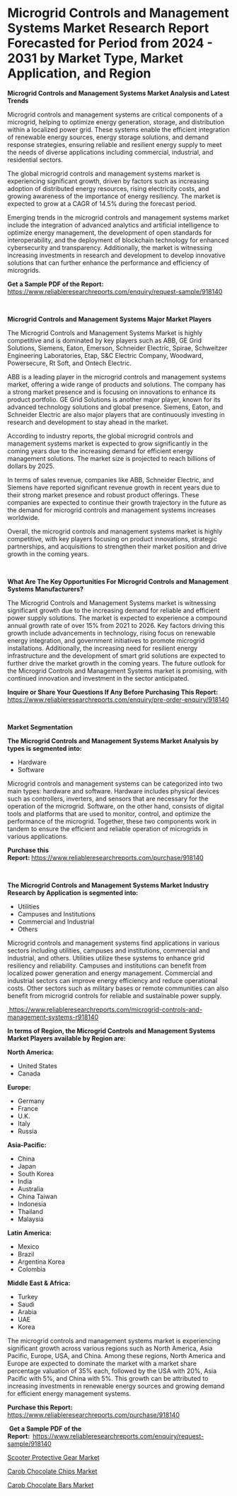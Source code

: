<p><h1>Microgrid Controls and Management Systems Market Research Report Forecasted for Period from 2024 -  2031 by Market Type, Market Application, and Region</h1></p><p><strong>Microgrid Controls and Management Systems Market Analysis and Latest Trends</strong></p>
<p><p>Microgrid controls and management systems are critical components of a microgrid, helping to optimize energy generation, storage, and distribution within a localized power grid. These systems enable the efficient integration of renewable energy sources, energy storage solutions, and demand response strategies, ensuring reliable and resilient energy supply to meet the needs of diverse applications including commercial, industrial, and residential sectors.</p><p>The global microgrid controls and management systems market is experiencing significant growth, driven by factors such as increasing adoption of distributed energy resources, rising electricity costs, and growing awareness of the importance of energy resiliency. The market is expected to grow at a CAGR of 14.5% during the forecast period.</p><p>Emerging trends in the microgrid controls and management systems market include the integration of advanced analytics and artificial intelligence to optimize energy management, the development of open standards for interoperability, and the deployment of blockchain technology for enhanced cybersecurity and transparency. Additionally, the market is witnessing increasing investments in research and development to develop innovative solutions that can further enhance the performance and efficiency of microgrids.</p></p>
<p><strong>Get a Sample PDF of the Report:&nbsp;</strong> <a href="https://www.reliableresearchreports.com/enquiry/request-sample/918140">https://www.reliableresearchreports.com/enquiry/request-sample/918140</a></p>
<p>&nbsp;</p>
<p><strong>Microgrid Controls and Management Systems Major Market Players</strong></p>
<p><p>The Microgrid Controls and Management Systems Market is highly competitive and is dominated by key players such as ABB, GE Grid Solutions, Siemens, Eaton, Emerson, Schneider Electric, Spirae, Schweitzer Engineering Laboratories, Etap, S&C Electric Company, Woodward, Powersecure, Rt Soft, and Ontech Electric.</p><p>ABB is a leading player in the microgrid controls and management systems market, offering a wide range of products and solutions. The company has a strong market presence and is focusing on innovations to enhance its product portfolio. GE Grid Solutions is another major player, known for its advanced technology solutions and global presence. Siemens, Eaton, and Schneider Electric are also major players that are continuously investing in research and development to stay ahead in the market.</p><p>According to industry reports, the global microgrid controls and management systems market is expected to grow significantly in the coming years due to the increasing demand for efficient energy management solutions. The market size is projected to reach billions of dollars by 2025.</p><p>In terms of sales revenue, companies like ABB, Schneider Electric, and Siemens have reported significant revenue growth in recent years due to their strong market presence and robust product offerings. These companies are expected to continue their growth trajectory in the future as the demand for microgrid controls and management systems increases worldwide.</p><p>Overall, the microgrid controls and management systems market is highly competitive, with key players focusing on product innovations, strategic partnerships, and acquisitions to strengthen their market position and drive growth in the coming years.</p></p>
<p>&nbsp;</p>
<p><strong>What Are The Key Opportunities For Microgrid Controls and Management Systems Manufacturers?</strong></p>
<p><p>The Microgrid Controls and Management Systems market is witnessing significant growth due to the increasing demand for reliable and efficient power supply solutions. The market is expected to experience a compound annual growth rate of over 15% from 2021 to 2026. Key factors driving this growth include advancements in technology, rising focus on renewable energy integration, and government initiatives to promote microgrid installations. Additionally, the increasing need for resilient energy infrastructure and the development of smart grid solutions are expected to further drive the market growth in the coming years. The future outlook for the Microgrid Controls and Management Systems market is promising, with continued innovation and investment in the sector anticipated.</p></p>
<p><strong>Inquire or Share Your Questions If Any Before Purchasing This Report:</strong> <a href="https://www.reliableresearchreports.com/enquiry/pre-order-enquiry/918140">https://www.reliableresearchreports.com/enquiry/pre-order-enquiry/918140</a></p>
<p>&nbsp;</p>
<p><strong>Market Segmentation</strong></p>
<p><strong>The Microgrid Controls and Management Systems Market Analysis by types is segmented into:</strong></p>
<p><ul><li>Hardware</li><li>Software</li></ul></p>
<p><p>Microgrid controls and management systems can be categorized into two main types: hardware and software. Hardware includes physical devices such as controllers, inverters, and sensors that are necessary for the operation of the microgrid. Software, on the other hand, consists of digital tools and platforms that are used to monitor, control, and optimize the performance of the microgrid. Together, these two components work in tandem to ensure the efficient and reliable operation of microgrids in various applications.</p></p>
<p><strong>Purchase this Report:&nbsp;</strong><a href="https://www.reliableresearchreports.com/purchase/918140">https://www.reliableresearchreports.com/purchase/918140</a></p>
<p>&nbsp;</p>
<p><strong>The Microgrid Controls and Management Systems Market Industry Research by Application is segmented into:</strong></p>
<p><ul><li>Utilities</li><li>Campuses and Institutions</li><li>Commercial and Industrial</li><li>Others</li></ul></p>
<p><p>Microgrid controls and management systems find applications in various sectors including utilities, campuses and institutions, commercial and industrial, and others. Utilities utilize these systems to enhance grid resiliency and reliability. Campuses and institutions can benefit from localized power generation and energy management. Commercial and industrial sectors can improve energy efficiency and reduce operational costs. Other sectors such as military bases or remote communities can also benefit from microgrid controls for reliable and sustainable power supply.</p></p>
<p><a href="https://www.reliableresearchreports.com/microgrid-controls-and-management-systems-r918140">&nbsp;https://www.reliableresearchreports.com/microgrid-controls-and-management-systems-r918140</a></p>
<p><strong>In terms of Region, the Microgrid Controls and Management Systems Market Players available by Region are:</strong></p>
<p>
    <p> <strong> North America: </strong>
        <ul>
            <li>United States</li>
            <li>Canada</li>
        </ul>
        </p> 
    <p> <strong> Europe: </strong>
        <ul>
            <li>Germany</li>
            <li>France</li>
            <li>U.K.</li>
            <li>Italy</li>
            <li>Russia</li>
        </ul>
        </p> 
    <p> <strong> Asia-Pacific: </strong>
        <ul>
            <li>China</li>
            <li>Japan</li>
            <li>South Korea</li>
            <li>India</li>
            <li>Australia</li>
            <li>China Taiwan</li>
            <li>Indonesia</li>
            <li>Thailand</li>
            <li>Malaysia</li>
        </ul>
        </p> 
    <p> <strong> Latin America: </strong>
        <ul>
            <li>Mexico</li>
            <li>Brazil</li>
            <li>Argentina Korea</li>
            <li>Colombia</li>
        </ul>
        </p> 
    <p> <strong> Middle East & Africa: </strong>
        <ul>
            <li>Turkey</li>
            <li>Saudi</li>
            <li>Arabia</li>
            <li>UAE</li>
            <li>Korea</li>
        </ul>
    </p>
    </p>
<p><p>The microgrid controls and management systems market is experiencing significant growth across various regions such as North America, Asia Pacific, Europe, USA, and China. Among these regions, North America and Europe are expected to dominate the market with a market share percentage valuation of 35% each, followed by the USA with 20%, Asia Pacific with 5%, and China with 5%. This growth can be attributed to increasing investments in renewable energy sources and growing demand for efficient energy management systems.</p></p>
<p><strong>Purchase this Report: </strong><a href="https://www.reliableresearchreports.com/purchase/918140">https://www.reliableresearchreports.com/purchase/918140</a></p>
<p>&nbsp;<strong>Get a Sample PDF of the Report:&nbsp;&nbsp;</strong><a href="https://www.reliableresearchreports.com/enquiry/request-sample/918140">https://www.reliableresearchreports.com/enquiry/request-sample/918140</a></p>
<p><strong></strong></p>
<p><p><a href="https://www.linkedin.com/pulse/analyzing-scooter-protective-gear-market-global-industry-mh62f">Scooter Protective Gear Market</a></p><p><a href="https://www.linkedin.com/pulse/decoding-carob-chocolate-chips-market-metrics-share-trends-bxfzc">Carob Chocolate Chips Market</a></p><p><a href="https://www.linkedin.com/pulse/carob-chocolate-bars-market-insights-cagr-trends-growth-75omc">Carob Chocolate Bars Market</a></p></p>